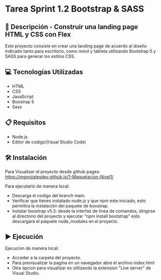 # Tarea Sprint 1.2 Bootstrap & SASS
## 📄 Descripción - Construir una landing page HTML y CSS con Flex
Este proyecto consiste en crear una landing page de acuerdo al diseño indicado tanto para escritorio, como móvil y tableta utilizando 
Bootstrap 5 y SASS para generar los estilos CSS. 

## 💻 Tecnologías Utilizadas
* HTML
* CSS
* JavaScript
* Boostrap 5
* Sass

## 📋 Requisitos
* Node.js 
* Editor de codigo(Visual Studio Code)

## 🛠️ Instalación
Para Visualisar el proyecto desde github pages: https://mgonzalesdev.github.io/1-Maquetacion-Nivel1/  

Para ejecutarlo de manera local:
* Descarga el codigo del branch main.
* Verificar que tienes instalado node.js y que npm este iniciado, esto permitira la instalación del paquete de boostrap.
* Instalar boostrap v5.3: desde la interfaz de línea de comandos, dirigirse al directorio del proyecto y ejecutar "npm install bootstrap" esto descargará el paquete node_modules en el proyecto.

## ▶️ Ejecución
Ejecucion de manera local:
* Acceder a la carpeta del proyecto.
* Para previsualizar la pagina en un navegador abre el archivo index.html
* Otra opcion para visualizar es utilizando la extension "Live server" de Visual Studio.
